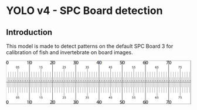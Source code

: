 # YOLO v4 - SPC Board detection

## Introduction
This model is made to detect patterns on the default SPC Board 3 for calibration of fish and invertebrate on board images.

![Board template](https://github.com/PacificCommunity/cfap-ai-models/blob/master/YOLO_v4/SPC_Board3/board3.png)
